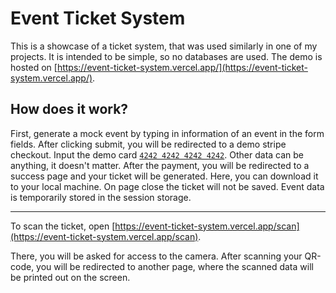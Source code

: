 # Event Ticket System

This is a showcase of a ticket system, that was used similarly in one of my projects. It is intended to be simple, so no databases are used. The demo is hosted on [https://event-ticket-system.vercel.app/](https://event-ticket-system.vercel.app/).

## How does it work?

First, generate a mock event by typing in information of an event in the form fields. After clicking submit, you will be redirected to a demo stripe checkout. Input the demo card [`4242 4242 4242 4242`](https://stripe.com/docs/testing?testing-method=card-numbers#visa). Other data can be anything, it doesn't matter. After the payment, you will be redirected to a success page and your ticket will be generated. Here, you can download it to your local machine. On page close the ticket will not be saved. Event data is temporarily stored in the session storage.

---

To scan the ticket, open [https://event-ticket-system.vercel.app/scan](https://event-ticket-system.vercel.app/scan).

There, you will be asked for access to the camera. After scanning your QR-code, you will be redirected to another page, where the scanned data will be printed out on the screen.
